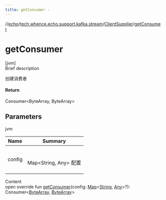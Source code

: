 ```yaml
---
title: getConsumer -
---
```

//[echo](../../index.md)/[tech.whence.echo.support.kafka.stream](../index.md)/[ClientSupplier](index.md)/[getConsumer](get-consumer.md)



# getConsumer  
[jvm]  
Brief description  


创建消费者



#### Return  


Consumer<ByteArray, ByteArray>



## Parameters  
  
jvm  
  
|  Name|  Summary| 
|---|---|
| config| <br><br>Map<String, Any> 配置<br><br>
  
  
Content  
open override fun [getConsumer](get-consumer.md)(config: [Map](https://kotlinlang.org/api/latest/jvm/stdlib/kotlin.collections/-map/index.html)<[String](https://kotlinlang.org/api/latest/jvm/stdlib/kotlin/-string/index.html), [Any](https://kotlinlang.org/api/latest/jvm/stdlib/kotlin/-any/index.html)>?): Consumer<[ByteArray](https://kotlinlang.org/api/latest/jvm/stdlib/kotlin/-byte-array/index.html), [ByteArray](https://kotlinlang.org/api/latest/jvm/stdlib/kotlin/-byte-array/index.html)>  



